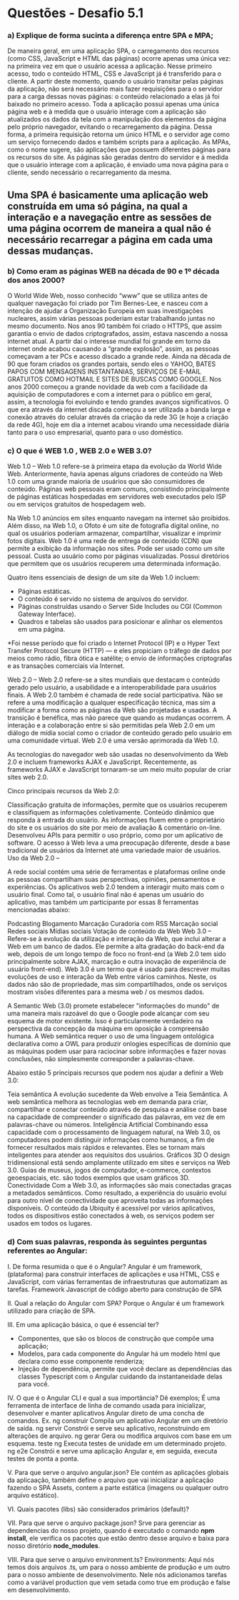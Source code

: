 # Questões - Desafio 5.1

### a) Explique de forma sucinta a diferença entre SPA e MPA;
De maneira geral, em uma aplicação SPA, o carregamento dos recursos (como CSS, JavaScript e HTML das páginas) ocorre apenas uma única vez: na primeira vez em que o usuário acessa a aplicação. Nesse primeiro acesso, todo o conteúdo HTML, CSS e JavaScript já é transferido para o cliente. A partir deste momento, quando o usuário transitar pelas páginas da aplicação, não será necessário mais fazer requisições para o servidor para a carga dessas novas páginas: o conteúdo relacionado a elas já foi baixado no primeiro acesso. 
Toda a aplicação possui apenas uma única página web e à medida que o usuário interage com a aplicação são atualizados os dados da tela com a manipulação dos elementos da página pelo próprio navegador, evitando o recarregamento da página. Dessa forma, a primeira requisição retorna um único HTML e o servidor age como um serviço fornecendo dados e também scripts para a aplicação.
As MPAs, como o nome sugere, são aplicações que possuem diferentes páginas para os recursos do site. As páginas são geradas dentro do servidor e à medida que o usuário interage com a aplicação, é enviado uma nova página para o cliente, sendo necessário o recarregamento da mesma.

## Uma SPA é basicamente uma aplicação web construída em uma só página, na qual a interação e a navegação entre as sessões de uma página ocorrem de maneira a qual não é necessário recarregar a página em cada uma dessas mudanças.

### b) Como eram as páginas WEB na década de 90 e 1º década dos anos 2000?
O World Wide Web, nosso conhecido “www” que se utiliza antes de qualquer navegação foi criado por Tim Bernes-Lee, e nasceu com a intenção de ajudar a Organização Europeia em suas investigações nucleares, assim várias pessoas poderiam estar trabalhando juntas no mesmo documento.
Nos anos 90 também foi criado o HTTPS, que assim garantia o envio de dados criptografados, assim, estava nascendo a nossa internet atual.
A partir daí o interesse mundial foi grande em torno da internet onde acabou causando a “grande explosão”, assim, as pessoas começavam a ter PCs e acesso discado a grande rede.
Ainda na década de 90 que foram criados os grandes portais, sendo eles o YAHOO, BATES PAPOS COM MENSAGENS INSTANTANIAS, SERVIÇOS DE E-MAIL GRATUITOS COMO HOTMAIL E SITES DE BUSCAS COMO GOOGLE.
Nos anos 2000 começou a grande novidade da web com a facilidade da aquisição de computadores e com a internet para o público em geral, assim, a tecnologia foi evoluindo e tendo grandes avanços significativos.
O que era através da internet discada começou a ser utilizada a banda larga e conexão através do celular através da criação da rede 3G (e hoje a criação da rede 4G), hoje em dia a internet acabou virando uma necessidade diária tanto para o uso empresarial, quanto para o uso doméstico.

### c) O que é WEB 1.0 , WEB 2.0 e WEB 3.0?
Web 1.0 –
Web 1.0 refere-se à primeira etapa da evolução da World Wide Web. Anteriormente, havia apenas alguns criadores de conteúdo na Web 1.0 com uma grande maioria de usuários que são consumidores de conteúdo. Páginas web pessoais eram comuns, consistindo principalmente de páginas estáticas hospedadas em servidores web executados pelo ISP ou em serviços gratuitos de hospedagem web.

Na Web 1.0 anúncios em sites enquanto navegam na internet são proibidos. Além disso, na Web 1.0, o Ofoto é um site de fotografia digital online, no qual os usuários poderiam armazenar, compartilhar, visualizar e imprimir fotos digitais. Web 1.0 é uma rede de entrega de conteúdo (CDN) que permite a exibição da informação nos sites. Pode ser usado como um site pessoal. Custa ao usuário como por páginas visualizadas. Possui diretórios que permitem que os usuários recuperem uma determinada informação.

Quatro itens essenciais de design de um site da Web 1.0 incluem:

- Páginas estáticas.
- O conteúdo é servido no sistema de arquivos do servidor.
- Páginas construídas usando o Server Side Includes ou CGI (Common Gateway Interface).
- Quadros e tabelas são usados para posicionar e alinhar os elementos em uma página.

*Foi nesse período que foi criado o Internet Protocol (IP) e o Hyper Text Transfer Protocol Secure (HTTP) — e eles propiciam o tráfego de dados por meios como rádio, fibra ótica e satélite; o envio de informações criptografas e as transações comerciais via Internet.

Web 2.0 –
Web 2.0 refere-se a sites mundiais que destacam o conteúdo gerado pelo usuário, a usabilidade e a interoperabilidade para usuários finais. A Web 2.0 também é chamada de rede social participativa. Não se refere a uma modificação a qualquer especificação técnica, mas sim a modificar a forma como as páginas da Web são projetadas e usadas. A transição é benéfica, mas não parece que quando as mudanças ocorrem. A interação e a colaboração entre si são permitidas pela Web 2.0 em um diálogo de mídia social como o criador de conteúdo gerado pelo usuário em uma comunidade virtual. Web 2.0 é uma versão aprimorada da Web 1.0.

As tecnologias do navegador web são usadas no desenvolvimento da Web 2.0 e incluem frameworks AJAX e JavaScript. Recentemente, as frameworks AJAX e JavaScript tornaram-se um meio muito popular de criar sites web 2.0.

Cinco principais recursos da Web 2.0:

Classificação gratuita de informações, permite que os usuários recuperem e classifiquem as informações coletivamente.
Conteúdo dinâmico que responda à entrada do usuário.
As informações fluem entre o proprietário do site e os usuários do site por meio de avaliação & comentário on-line.
Desenvolveu APIs para permitir o uso próprio, como por um aplicativo de software.
O acesso à Web leva a uma preocupação diferente, desde a base tradicional de usuários da Internet até uma variedade maior de usuários.
Uso da Web 2.0 –

A rede social contém uma série de ferramentas e plataformas online onde as pessoas compartilham suas perspectivas, opiniões, pensamentos e experiências. Os aplicativos web 2.0 tendem a interagir muito mais com o usuário final. Como tal, o usuário final não é apenas um usuário do aplicativo, mas também um participante por essas 8 ferramentas mencionadas abaixo:

Podcasting
Blogamento
Marcação
Curadoria com RSS
Marcação social
Redes sociais
Mídias sociais
Votação de conteúdo da Web
Web 3.0 –
Refere-se à evolução da utilização e interação da Web, que inclui alterar a Web em um banco de dados. Ele permite a alta gradação do back-end da web, depois de um longo tempo de foco no front-end (a Web 2.0 tem sido principalmente sobre AJAX, marcação e outra inovação de experiência de usuário front-end). Web 3.0 é um termo que é usado para descrever muitas evoluções de uso e interação da Web entre vários caminhos. Neste, os dados não são de propriedade, mas sim compartilhados, onde os serviços mostram visões diferentes para a mesma web / os mesmos dados.

A Semantic Web (3.0) promete estabelecer "informações do mundo" de uma maneira mais razoável do que o Google pode alcançar com seu esquema de motor existente. Isso é particularmente verdadeiro na perspectiva da concepção da máquina em oposição à compreensão humana. A Web semântica requer o uso de uma linguagem ontológica declarativa como a OWL para produzir onlogies específicas de domínio que as máquinas podem usar para raciocinar sobre informações e fazer novas conclusões, não simplesmente corresponder a palavras-chave.

Abaixo estão 5 principais recursos que podem nos ajudar a definir a Web 3.0:

Teia
semântica A evolução sucedente da Web envolve a Teia Semântica. A web semântica melhora as tecnologias web em demanda para criar, compartilhar e conectar conteúdo através de pesquisa e análise com base na capacidade de compreender o significado das palavras, em vez de em palavras-chave ou números.
Inteligência
Artificial Combinando essa capacidade com o processamento de linguagem natural, na Web 3.0, os computadores podem distinguir informações como humanos, a fim de fornecer resultados mais rápidos e relevantes. Eles se tornam mais inteligentes para atender aos requisitos dos usuários.
Gráficos
3D O design tridimensional está sendo amplamente utilizado em sites e serviços na Web 3.0. Guias de museus, jogos de computador, e-commerce, contextos geoespaciais, etc. são todos exemplos que usam gráficos 3D.
Conectividade
Com a Web 3.0, as informações são mais conectadas graças a metadados semânticos. Como resultado, a experiência do usuário evolui para outro nível de conectividade que aproveita todas as informações disponíveis.
O conteúdo da Ubiquity
é acessível por vários aplicativos, todos os dispositivos estão conectados à web, os serviços podem ser usados em todos os lugares.

### d) Com suas palavras, responda às seguintes perguntas referentes ao Angular:
I. De forma resumida o que é o Angular?
Angular é um framework, (plataforma) para construir interfaces de aplicações e usa HTML, CSS e JavaScript, com várias ferramentas de infraestruturas que automatizam as tarefas.
Framework Javascript de código aberto para construção de SPA

II. Qual a relação do Angular com SPA?
Porque o Angular é um framework utilizado para criação de SPA.

III. Em uma aplicação básica, o que é essencial ter?
- Componentes, que são os blocos de construção que compõe uma aplicação;
- Modelos, para cada componente do Angular há um modelo html que declara como esse componente renderiza;
- Injeção de dependência, permite que você declare as dependências das classes Typescript com o Angular cuidando da instantaneidade delas para você.

IV. O que é o Angular CLI e qual a sua importância? Dê exemplos;
É uma ferramenta de interface de linha de comando usada para inicializar, desenvolver e manter aplicativos Angular direto de uma concha de comandos.
Ex. 
ng construir	Compila um aplicativo Angular em um diretório de saída.
ng servir	Constrói e serve seu aplicativo, reconstruindo em alterações de arquivo.
ng gerar	Gera ou modifica arquivos com base em um esquema.
teste ng	Executa testes de unidade em um determinado projeto.
ng e2e	Constrói e serve uma aplicação Angular e, em seguida, executa testes de ponta a ponta.

V. Para que serve o arquivo angular.json?
Ele contém as aplicações globais da aplicaação, também define o arquivo que vai inicializar a aplicação fazendo o SPA Assets, contem a parte estática (imagens ou qualquer outro arquivo estático).

VI. Quais pacotes (libs) são considerados primários (default)?

VII. Para que serve o arquivo package.json?
Srve para gerenciar as dependencias do nosso projeto, quando é executado o comando <b>npm install</b>, ele verifica os pacotes que estão dentro desse arquivo e baixa para nosso diretório <b>node_modules</b>.

VIII. Para que serve o arquivo environment.ts?
Environments: Aqui nós temos dois arquivos .ts, um para o nosso ambiente de produção e um outro para o nosso ambiente de desenvolvimento. Nele nós adicionamos tarefas como a variável production que vem setada como true em produção e false em desenvolvimento.





